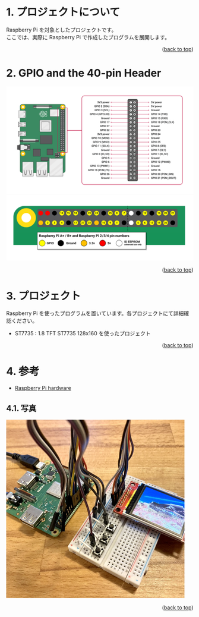 <a name="readme-top"></a>

<!-- ABOUT THE PROJECT -->

# 1. プロジェクトについて

Raspberry Pi を対象としたプロジェクトです。  
ここでは、実際に Raspberry Pi で作成したプログラムを展開します。

<p align="right">(<a href="#readme-top">back to top</a>)</p>

<!-- USAGE EXAMPLES -->

# 2. GPIO and the 40-pin Header

<img src="./docs/GPIO-Pinout-Diagram-2.png" width="640">
<img src="./docs/GPIO.png" width="640">

<p align="right">(<a href="#readme-top">back to top</a>)</p>

# 3. プロジェクト

Raspberry Pi を使ったプログラムを置いています。各プロジェクトにて詳細確認ください。

- ST7735 : 1.8 TFT ST7735 128x160 を使ったプロジェクト

<p align="right">(<a href="#readme-top">back to top</a>)</p>

# 4. 参考

- [Raspberry Pi hardware](https://www.raspberrypi.com/documentation/computers/raspberry-pi.html)

## 4.1. 写真

<img src="./docs/IMG_ST7735_4030.jpeg" width="480">

<p align="right">(<a href="#readme-top">back to top</a>)</p>
